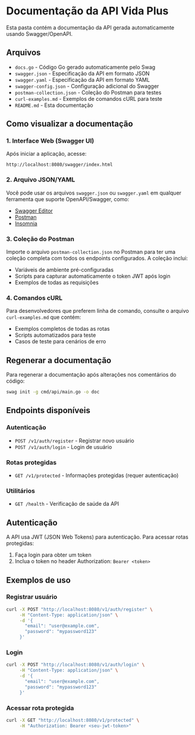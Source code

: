 # Documentação da API Vida Plus

Esta pasta contém a documentação da API gerada automaticamente usando Swagger/OpenAPI.

## Arquivos

- `docs.go` - Código Go gerado automaticamente pelo Swag
- `swagger.json` - Especificação da API em formato JSON
- `swagger.yaml` - Especificação da API em formato YAML
- `swagger-config.json` - Configuração adicional do Swagger
- `postman-collection.json` - Coleção do Postman para testes
- `curl-examples.md` - Exemplos de comandos cURL para teste
- `README.md` - Esta documentação

## Como visualizar a documentação

### 1. Interface Web (Swagger UI)

Após iniciar a aplicação, acesse:
```
http://localhost:8080/swagger/index.html
```

### 2. Arquivo JSON/YAML

Você pode usar os arquivos `swagger.json` ou `swagger.yaml` em qualquer ferramenta que suporte OpenAPI/Swagger, como:
- [Swagger Editor](https://editor.swagger.io/)
- [Postman](https://www.postman.com/)
- [Insomnia](https://insomnia.rest/)

### 3. Coleção do Postman

Importe o arquivo `postman-collection.json` no Postman para ter uma coleção completa com todos os endpoints configurados. A coleção inclui:
- Variáveis de ambiente pré-configuradas
- Scripts para capturar automaticamente o token JWT após login
- Exemplos de todas as requisições

### 4. Comandos cURL

Para desenvolvedores que preferem linha de comando, consulte o arquivo `curl-examples.md` que contém:
- Exemplos completos de todas as rotas
- Scripts automatizados para teste
- Casos de teste para cenários de erro

## Regenerar a documentação

Para regenerar a documentação após alterações nos comentários do código:

```bash
swag init -g cmd/api/main.go -o doc
```

## Endpoints disponíveis

### Autenticação
- `POST /v1/auth/register` - Registrar novo usuário
- `POST /v1/auth/login` - Login de usuário

### Rotas protegidas
- `GET /v1/protected` - Informações protegidas (requer autenticação)

### Utilitários
- `GET /health` - Verificação de saúde da API

## Autenticação

A API usa JWT (JSON Web Tokens) para autenticação. Para acessar rotas protegidas:

1. Faça login para obter um token
2. Inclua o token no header Authorization: `Bearer <token>`

## Exemplos de uso

### Registrar usuário
```bash
curl -X POST "http://localhost:8080/v1/auth/register" \
     -H "Content-Type: application/json" \
     -d '{
       "email": "user@example.com",
       "password": "mypassword123"
     }'
```

### Login
```bash
curl -X POST "http://localhost:8080/v1/auth/login" \
     -H "Content-Type: application/json" \
     -d '{
       "email": "user@example.com",
       "password": "mypassword123"
     }'
```

### Acessar rota protegida
```bash
curl -X GET "http://localhost:8080/v1/protected" \
     -H "Authorization: Bearer <seu-jwt-token>"
```
